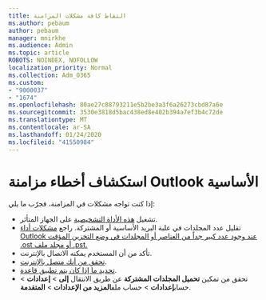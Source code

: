 ```yaml
---
title: التقاط كافة مشكلات المزامنة
ms.author: pebaum
author: pebaum
manager: mnirkhe
ms.audience: Admin
ms.topic: article
ROBOTS: NOINDEX, NOFOLLOW
localization_priority: Normal
ms.collection: Adm_O365
ms.custom:
- "9000037"
- "1674"
ms.openlocfilehash: 80ae27c88793211e5b2be3a3f6a26273cbd87a6e
ms.sourcegitcommit: 3530e3818d5bac438ed8e402b394a7ef3b4c72de
ms.translationtype: MT
ms.contentlocale: ar-SA
ms.lasthandoff: 01/24/2020
ms.locfileid: "41550984"
---
```

# <a name="basic-outlook-sync-troubleshooting"></a>استكشاف أخطاء مزامنة Outlook الأساسية

إذا كنت تواجه مشكلات في المزامنة، فجرّب ما يلي:

- تشغيل [هذه الأداة التشخيصية](https://aka.ms/sara-outlooksendreceive) على الجهاز المتأثر.
- تقليل عدد المجلدات في علبة البريد الأساسية أو المشتركة. راجع [مشكلات أداء Outlook عند وجود عدد كبير جداً من العناصر أو المجلدات في وضع التخزين المؤقت .ost أو مجلد ملف .pst.](https://support.microsoft.com/help/2768656/outlook-performance-issues-when-there-are-too-many-items-or-folders-in)
- تأكد من أن المستخدم يمكنه الاتصال بالإنترنت. 
- [تحقق من أنك متصل بالإنترنت](https://support.office.com/article/2460e4a8-16c7-47fc-b204-b1549275aac9).
- [تحديد ما إذا كان يتم تطبيق قاعدة](https://support.office.com/article/C24F5DEA-9465-4DF4-AD17-A50704D66C59).
- تحقق من تمكين **تحميل المجلدات المشتركة** عن طريق الانتقال **إلى** > **إعدادات** > حساب**إعدادات** > حساب ملف**المزيد من الإعدادات** > **المتقدمة**.